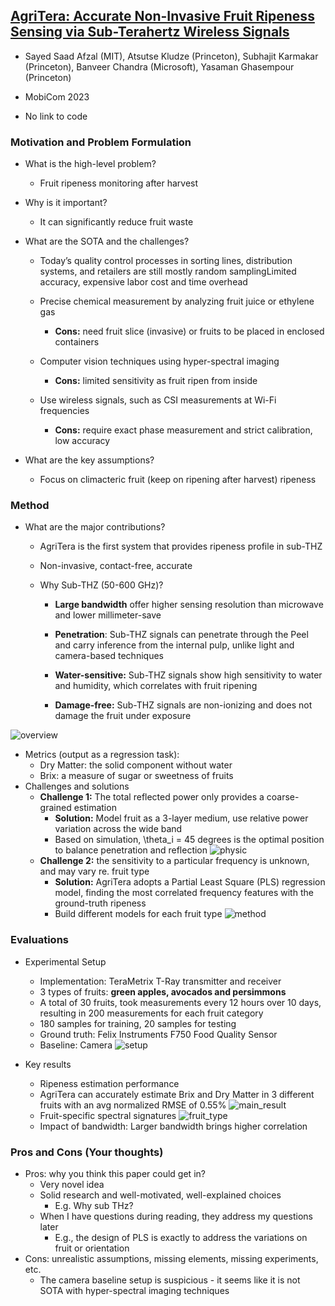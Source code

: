 ## [AgriTera: Accurate Non-Invasive Fruit Ripeness Sensing via Sub-Terahertz Wireless Signals](https://dl.acm.org/doi/10.1145/3570361.3613275)

* Sayed Saad Afzal (MIT), Atsutse Kludze (Princeton), Subhajit Karmakar (Princeton), Banveer Chandra (Microsoft), Yasaman Ghasempour (Princeton)

* MobiCom 2023

* No link to code

### Motivation and Problem Formulation

* What is the high-level problem?
  * Fruit ripeness monitoring after harvest

* Why is it important?
  * It can significantly reduce fruit waste

* What are the SOTA and the challenges?
  * Today’s quality control processes in sorting lines, distribution systems, and retailers are still mostly random samplingLimited accuracy, expensive labor cost and time overhead
  * Precise chemical measurement by analyzing fruit juice or ethylene gas
    * **Cons:** need fruit slice (invasive) or fruits to be placed in enclosed containers

  * Computer vision techniques using hyper-spectral imaging
    * **Cons:** limited sensitivity as fruit ripen from inside

  * Use wireless signals, such as CSI measurements at Wi-Fi frequencies
    * **Cons:** require exact phase measurement and strict calibration, low accuracy

* What are the key assumptions?
  * Focus on climacteric fruit (keep on ripening after harvest) ripeness


### Method

* What are the major contributions?
  * AgriTera is the first system that provides ripeness profile in sub-THZ

  * Non-invasive, contact-free, accurate

  * Why Sub-THZ (50-600 GHz)?
    * **Large bandwidth** offer higher sensing resolution than microwave and lower millimeter-save

    * **Penetration**: Sub-THZ signals can penetrate through the Peel and carry inference from the internal pulp, unlike light and camera-based techniques

    * **Water-sensitive:** Sub-THZ signals show high sensitivity to water and humidity, which correlates with fruit ripening

    * **Damage-free:** Sub-THZ signals are non-ionizing and does not damage the fruit under exposure


![overview](./overview.png)

* Metrics (output as a regression task):
  * Dry Matter: the solid component without water
  * Brix: a measure of sugar or sweetness of fruits
* Challenges and solutions
  * **Challenge 1:** The total reflected power only provides a coarse-grained estimation
    * **Solution:** Model fruit as a 3-layer medium, use relative power variation across the wide band
    * Based on simulation, \theta_i = 45 degrees is the optimal position to balance penetration and reflection
      ![physic](./physic.png)
  * **Challenge 2:** the sensitivity to a particular frequency is unknown, and may vary re. fruit type
    * **Solution:** AgriTera adopts a Partial Least Square (PLS) regression model, finding the most correlated frequency features with the ground-truth ripeness
    * Build different models for each fruit type
      ![method](./method.png)

### Evaluations

* Experimental Setup
  * Implementation: TeraMetrix T-Ray transmitter and receiver
  * 3 types of fruits: **green apples, avocados and persimmons**
  * A total of 30 fruits, took measurements every 12 hours over 10 days, resulting in 200 measurements for each fruit category
  * 180 samples for training, 20 samples for testing
  * Ground truth: Felix Instruments F750 Food Quality Sensor
  * Baseline: Camera
    ![setup](./setup.png)

* Key results
  * Ripeness estimation performance
  * AgriTera can accurately estimate Brix and Dry Matter in 3 different fruits with an avg normalized RMSE of 0.55%
    ![main_result](./main_result.png)
  * Fruit-specific spectral signatures
    ![fruit_type](./fruit_type.png)
  * Impact of bandwidth: Larger bandwidth brings higher  correlation


### Pros and Cons (Your thoughts)

* Pros: why you think this paper could get in?
  * Very novel idea
  * Solid research and well-motivated, well-explained choices
    * E.g. Why sub THz?
  * When I have questions during reading, they address my questions later
    * E.g., the design of PLS is exactly to address the variations on fruit or orientation
* Cons: unrealistic assumptions, missing elements, missing experiments, etc.
  * The camera baseline setup is suspicious - it seems like it is not SOTA with hyper-spectral imaging techniques